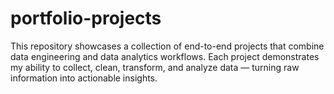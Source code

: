 # portfolio-projects
This repository showcases a collection of end-to-end projects that combine data engineering and data analytics workflows. Each project demonstrates my ability to collect, clean, transform, and analyze data — turning raw information into actionable insights.
